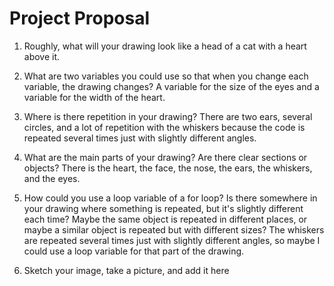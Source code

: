 # Project Proposal

1. Roughly, what will your drawing look like
    a head of a cat with a heart above it. 

2. What are two variables you could use so that when you change each variable, the drawing changes?
    A variable for the size of the eyes and a variable for the width of the heart.

3. Where is there repetition in your drawing?
    There are two ears, several circles, and a lot of repetition with the whiskers because the code is repeated several times just with slightly different angles.

4. What are the main parts of your drawing? Are there clear sections or objects?
    There is the heart, the face, the nose, the ears, the whiskers, and the eyes.

5. How could you use a loop variable of a for loop? Is there somewhere in your drawing where something is repeated, but it's slightly different each time? Maybe the same object is repeated in different places, or maybe a similar object is repeated but with different sizes?
    The whiskers are repeated several times just with slightly different angles, so maybe I could use a loop variable for that part of the drawing.

6. Sketch your image, take a picture, and add it here

[](PXL_20250911_160433212.jpg)

